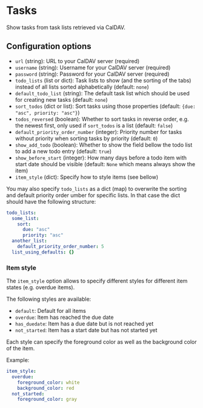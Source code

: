 # Tasks

Show tasks from task lists retrieved via CalDAV.

## Configuration options

* `url` (string): URL to your CalDAV server (required)
* `username` (string): Username for your CalDAV server (required)
* `password` (string): Password for your CalDAV server (required)
* `todo_lists` (list or dict): Task lists to show (and the sorting of the tabs) instead of all lists sorted alphabetically (default: `none`)
* `default_todo_list` (string): The default task list which should be used for creating new tasks (default: `none`)
* `sort_todos` (dict or list): Sort tasks using those properties (default: `{due: "asc", priority: "asc"}`)
* `todos_reversed` (boolean): Whether to sort tasks in reverse order, e.g. the newest first, only used if `sort_todos` is a list (default: `false`)
* `default_priority_order_number` (integer): Priority number for tasks without priority when sorting tasks by priority (default: `0`)
* `show_add_todo` (boolean): Whether to show the field bellow the todo list to add a new todo entry (default: `true`)
* `show_before_start` (integer): How many days before a todo item with start date should be visible (default: `None` which means always show the item)
* `item_style` (dict): Specify how to style items (see bellow)

You may also specify `todo_lists` as a dict (map) to overwrite the sorting and default priority order umber for specific lists. In that case the dict should have the following structure:

```yaml
todo_lists:
  some_list:
    sort:
      due: "asc"
      priority: "asc"
  another_list:
    default_priority_order_number: 5
  list_using_defaults: {}
```

### Item style

The `item_style` option allows to specify different styles for different item states (e.g. overdue items).

The following styles are available:

* `default`: Default for all items
* `overdue`: Item has reached the due date
* `has_duedate`: Item has a due date but is not reached yet
* `not_started`: Item has a start date but has not started yet

Each style can specify the foreground color as well as the background color of the item.

Example:
```yaml
item_style:
  overdue:
    foreground_color: white
    background_color: red
  not_started:
    foreground_color: gray
```
